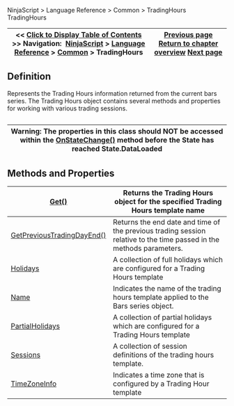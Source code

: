 ﻿
NinjaScript > Language Reference > Common > TradingHours
TradingHours

| << [Click to Display Table of Contents](tradinghours.md) >> **Navigation:**     [NinjaScript](ninjascript.md) > [Language Reference](language_reference_wip.md) > [Common](common.md) > TradingHours | [Previous page](zigzag.md) [Return to chapter overview](common.md) [Next page](tradinghoursget.md) |
| --- | --- |

## Definition
Represents the Trading Hours information returned from the current bars series. The Trading Hours object contains several methods and properties for working with various trading sessions.
## 
| Warning: The properties in this class should NOT be accessed within the [OnStateChange()](onstatechange.md) method before the State has reached State.DataLoaded |
| --- |

## Methods and Properties
| [Get()](tradinghoursget.md) | Returns the Trading Hours object for the specified Trading Hours template name |
| --- | --- |
| [GetPreviousTradingDayEnd()](getprevioustradingdayend.md) | Returns the end date and time of the previous trading session relative to the time passed in the methods parameters. |
| [Holidays](holidays.md) | A collection of full holidays which are configured for a Trading Hours template |
| [Name](tradinghours_name.md) | Indicates the name of the trading hours template applied to the Bars series object. |
| [PartialHolidays](partialholidays.md) | A collection of partial holidays which are configured for a Trading Hours template |
| [Sessions](tradinghours_sessions.md) | A collection of session definitions of the trading hours template. |
| [TimeZoneInfo](timezoneinfo.md) | Indicates a time zone that is configured by a Trading Hour template |

